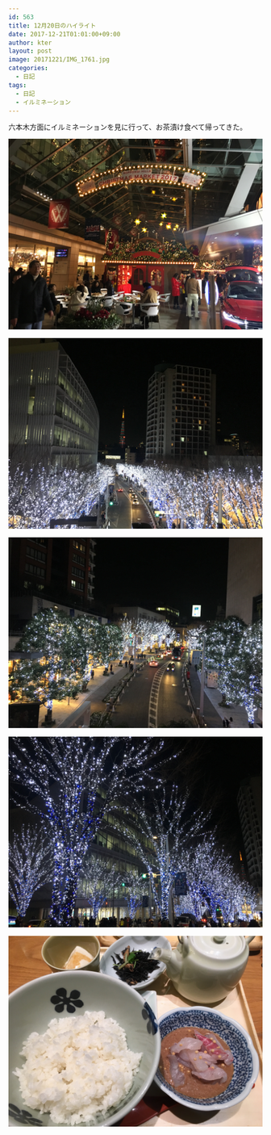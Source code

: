 ```yaml
---
id: 563
title: 12月20日のハイライト
date: 2017-12-21T01:01:00+09:00
author: kter
layout: post
image: 20171221/IMG_1761.jpg
categories:
  - 日記
tags:
  - 日記
  - イルミネーション
---
```


六本木方面にイルミネーションを見に行って、お茶漬け食べて帰ってきた。

![]( /assets/img/20171221/IMG_1751.jpg )

![]( /assets/img/20171221/IMG_1753.jpg )

![]( /assets/img/20171221/IMG_1757.jpg )

![]( /assets/img/20171221/IMG_1761.jpg )

![]( /assets/img/20171221/IMG_1771.jpg )

